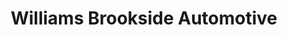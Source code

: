 ---
title: "Williams Brookside Automotive"
url: /erie/williams-brookside-automotive/
shop: Autowerkstatt
---